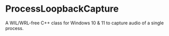 # ProcessLoopbackCapture
A WIL/WRL-free C++ class for Windows 10 &amp; 11 to capture audio of a single process.
